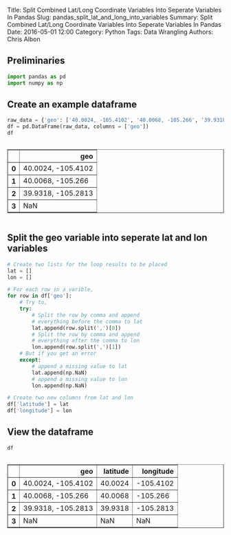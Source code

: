 Title: Split Combined Lat/Long Coordinate Variables Into Seperate Variables In Pandas
Slug: pandas_split_lat_and_long_into_variables
Summary: Split Combined Lat/Long Coordinate Variables Into Seperate Variables In Pandas
Date: 2016-05-01 12:00
Category: Python
Tags: Data Wrangling
Authors: Chris Albon



## Preliminaries


```python
import pandas as pd
import numpy as np
```

## Create an example dataframe


```python
raw_data = {'geo': ['40.0024, -105.4102', '40.0068, -105.266', '39.9318, -105.2813', np.nan]}
df = pd.DataFrame(raw_data, columns = ['geo'])
df
```




<div style="max-height:1000px;max-width:1500px;overflow:auto;">
<table border="1" class="dataframe">
  <thead>
    <tr style="text-align: right;">
      <th></th>
      <th>geo</th>
    </tr>
  </thead>
  <tbody>
    <tr>
      <th>0</th>
      <td> 40.0024, -105.4102</td>
    </tr>
    <tr>
      <th>1</th>
      <td>  40.0068, -105.266</td>
    </tr>
    <tr>
      <th>2</th>
      <td> 39.9318, -105.2813</td>
    </tr>
    <tr>
      <th>3</th>
      <td>                NaN</td>
    </tr>
  </tbody>
</table>
</div>



## Split the geo variable into seperate lat and lon variables


```python
# Create two lists for the loop results to be placed
lat = []
lon = []

# For each row in a varible,
for row in df['geo']:
    # Try to,
    try:
        # Split the row by comma and append
        # everything before the comma to lat
        lat.append(row.split(',')[0])
        # Split the row by comma and append
        # everything after the comma to lon
        lon.append(row.split(',')[1])
    # But if you get an error
    except:
        # append a missing value to lat
        lat.append(np.NaN)
        # append a missing value to lon
        lon.append(np.NaN)

# Create two new columns from lat and lon
df['latitude'] = lat
df['longitude'] = lon
```

## View the dataframe


```python
df
```




<div style="max-height:1000px;max-width:1500px;overflow:auto;">
<table border="1" class="dataframe">
  <thead>
    <tr style="text-align: right;">
      <th></th>
      <th>geo</th>
      <th>latitude</th>
      <th>longitude</th>
    </tr>
  </thead>
  <tbody>
    <tr>
      <th>0</th>
      <td> 40.0024, -105.4102</td>
      <td> 40.0024</td>
      <td>  -105.4102</td>
    </tr>
    <tr>
      <th>1</th>
      <td>  40.0068, -105.266</td>
      <td> 40.0068</td>
      <td>   -105.266</td>
    </tr>
    <tr>
      <th>2</th>
      <td> 39.9318, -105.2813</td>
      <td> 39.9318</td>
      <td>  -105.2813</td>
    </tr>
    <tr>
      <th>3</th>
      <td>                NaN</td>
      <td>     NaN</td>
      <td>        NaN</td>
    </tr>
  </tbody>
</table>
</div>


